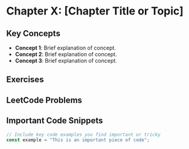 # Chapter X: [Chapter Title or Topic]

## Key Concepts
- **Concept 1**: Brief explanation of concept.
- **Concept 2**: Brief explanation of concept.
- **Concept 3**: Brief explanation of concept.

## Exercises

## LeetCode Problems

## Important Code Snippets
```typescript
// Include key code examples you find important or tricky
const example = "This is an important piece of code";
```

